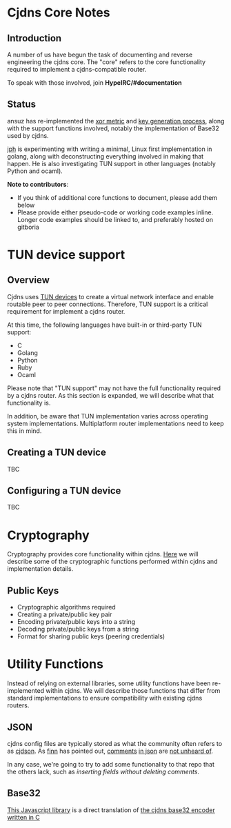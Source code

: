 # Cjdns Core Notes

## Introduction

A number of us have begun the task of documenting and reverse engineering the cjdns core. The "core" refers to the core functionality required to implement a cjdns-compatible router.

To speak with those involved, join **HypeIRC/#documentation**

## Status

ansuz has re-implemented the [xor metric](https://github.com/ansuz/cjdnsjs/tree/master/scripts/xor) and [key generation process](https://github.com/ansuz/cjdnsjs/tree/master/scripts/keys), along with the support functions involved, notably the implementation of Base32 used by cjdns.

[jph](https://hackworth.be/) is experimenting with writing a minimal, Linux first implementation in golang, along with deconstructing everything involved in making that happen. He is also investigating TUN support in other languages (notably Python and ocaml).

**Note to contributors**: 

* If you think of additional core functions to document, please add them below  
* Please provide either pseudo-code or working code examples inline. Longer code examples should be linked to, and preferably hosted on gitboria

# TUN device support

## Overview

Cjdns uses [TUN devices](https://www.kernel.org/doc/Documentation/networking/tuntap.txt) to create a virtual network interface and enable routable peer to peer connections. Therefore, TUN support is a critical requirement for implement a cjdns router. 

At this time, the following languages have built-in or third-party TUN support:

* C
* Golang
* Python
* Ruby
* Ocaml

Please note that "TUN support" may not have the full functionality required by a cjdns router. As this section is expanded, we will describe what that functionality is.

In addition, be aware that TUN implementation varies across operating system implementations. Multiplatform router implementations need to keep this in mind.

## Creating a TUN device

TBC

## Configuring a TUN device

TBC

# Cryptography

Cryptography provides core functionality within cjdns. [Here](cryptography.md) we will describe some of the cryptographic functions performed within cjdns and implementation details.

## Public Keys

* Cryptographic algorithms required
* Creating a private/public key pair
* Encoding private/public keys into a string
* Decoding private/public keys from a string
* Format for sharing public keys (peering credentials)

# Utility Functions

Instead of relying on external libraries, some utility functions have been re-implemented within cjdns. We will describe those functions that differ from standard implementations to ensure compatibility with existing cjdns routers.

## JSON

cjdns config files are typically stored as what the community often refers to as [cjdson](https://github.com/cjdson). As [finn](https://github.com/thefinn93) has pointed out, [comments](https://commentjson.readthedocs.org/en/latest/) [in json](https://www.npmjs.com/package/strip-json-comments) are [not unheard of](https://www.npmjs.com/package/json-comments).

In any case, we're going to try to add some functionality to that repo that the others lack, such as _inserting fields without deleting comments_.

## Base32

[This Javascript library](https://github.com/ansuz/cjdnsjs/blob/master/scripts/keys/cjdb32.js) is a direct translation of [the cjdns base32 encoder written in C](https://github.com/cjdelisle/cjdns/blob/master/util/Base32.h#L109)

